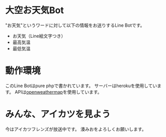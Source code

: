 # 大空お天気Bot

"お天気"というワードに対して以下の情報をお送りするLine Botです。
- お天気（Line絵文字つき）
- 最高気温
- 最低気温

# 動作環境

このLine Botはpure phpで書かれています。
サーバーはherokuを使用しています。
APIは[openweathermap](https://openweathermap.org/api)を使用しています。

# みんな、アイカツを見よう

今はアイカツフレンズが放送中です。
湊みおをよろしくお願いします。
